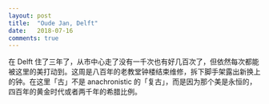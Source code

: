 ```yaml
---
layout: post
title:  "Oude Jan, Delft"
date:   2018-07-16
comments: true
---
```


在 Delft 住了三年了，从市中心走了没有一千次也有好几百次了，但依然每次都能被这里的美打动到。这周是八百年的老教堂钟楼结束维修，拆下脚手架露出新换上的钟。在这里「古」不是 anachronistic 的「复古」，而是因为那个美是永恒的，四百年的黄金时代或者两千年的希腊比例。